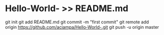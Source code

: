 # Hello-World- >> README.md
git init
git add README.md
git commit -m "first commit"
git remote add origin https://github.com/aciampa/Hello-World-.git
git push -u origin master
